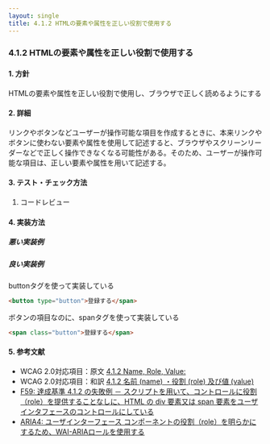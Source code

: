 ```yaml
---
layout: single
title: 4.1.2 HTMLの要素や属性を正しい役割で使用する
---
```


### 4.1.2 HTMLの要素や属性を正しい役割で使用する

#### 1. 方針

HTMLの要素や属性を正しい役割で使用し、ブラウザで正しく読めるようにする

#### 2. 詳細

リンクやボタンなどユーザーが操作可能な項目を作成するときに、本来リンクやボタンに使わない要素や属性を使用して記述すると、ブラウザやスクリーンリーダーなどで正しく操作できなくなる可能性がある。そのため、ユーザーが操作可能な項目は、正しい要素や属性を用いて記述する。

#### 3. テスト・チェック方法

1. コードレビュー

#### 4. 実装方法

##### 悪い実装例

##### 良い実装例

buttonタグを使って実装している

```html
<button type="button">登録する</span>
```

ボタンの項目なのに、spanタグを使って実装している

```html
<span class="button">登録する</span>
```

#### 5. 参考文献

- WCAG 2.0対応項目：原文 [4.1.2 Name, Role, Value:](https://www.w3.org/TR/2008/REC-WCAG20-20081211/#ensure-compat-rsv)
- WCAG 2.0対応項目：和訳 [4.1.2 名前 (name) ・役割 (role) 及び値 (value)](https://waic.jp/docs/WCAG20/Overview.html#ensure-compat-rsv)
- [F59: 達成基準 4.1.2 の失敗例 － スクリプトを用いて、コントロールに役割（role）を提供することなしに、HTML の div 要素又は span 要素をユーザインタフェースのコントロールにしている](https://waic.jp/docs/WCAG-TECHS/F59.html)
- [ARIA4: ユーザインターフェース コンポーネントの役割（role）を明らかにするため、WAI-ARIAロールを使用する](https://waic.jp/docs/WCAG-TECHS/ARIA4.html)
